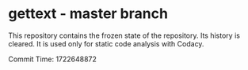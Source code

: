 # gettext - master branch

This repository contains the frozen state of the repository.
Its history is cleared. It is used only for static code
analysis with Codacy.

Commit Time: 1722648872